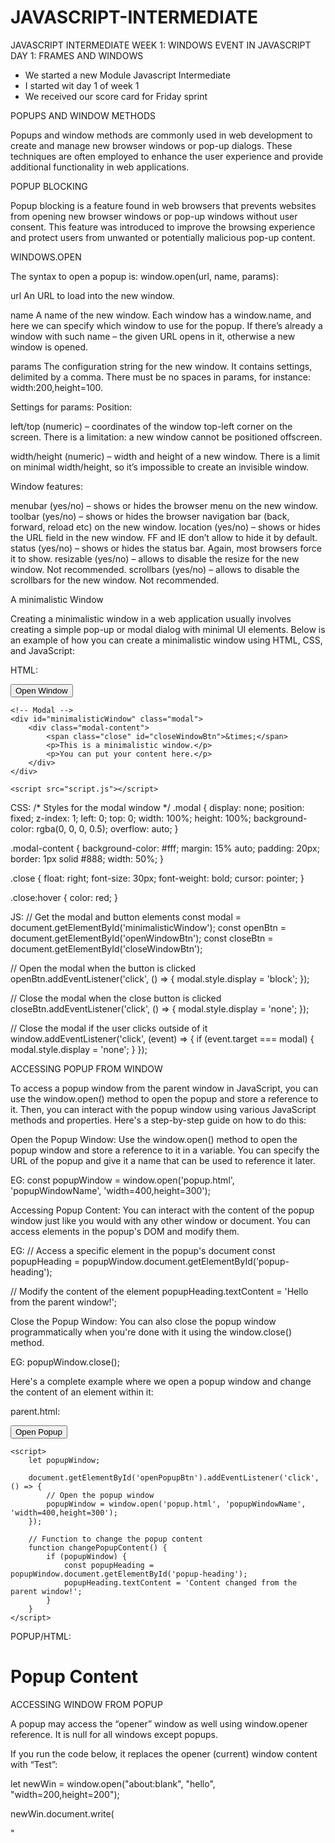 # JAVASCRIPT-INTERMEDIATE

JAVASCRIPT INTERMEDIATE
WEEK 1: WINDOWS EVENT IN JAVASCRIPT
DAY 1: FRAMES AND WINDOWS
-	We started a new Module Javascript Intermediate
-	I started wit day 1 of week 1
-	We received our score card for Friday sprint

POPUPS AND WINDOW METHODS

Popups and window methods are commonly used in web development to create and manage new browser windows or pop-up dialogs. These techniques are often employed to enhance the user experience and provide additional functionality in web applications.

POPUP BLOCKING

Popup blocking is a feature found in web browsers that prevents websites from opening new browser windows or pop-up windows without user consent. This feature was introduced to improve the browsing experience and protect users from unwanted or potentially malicious pop-up content.

WINDOWS.OPEN

The syntax to open a popup is: window.open(url, name, params):

url
An URL to load into the new window.

name
A name of the new window. Each window has a window.name, and here we can specify which window to use for the popup. If there’s already a window with such name – the given URL opens in it, otherwise a new window is opened.

params
The configuration string for the new window. It contains settings, delimited by a comma. There must be no spaces in params, for instance: width:200,height=100.

Settings for params:
Position:

left/top (numeric) – coordinates of the window top-left corner on the screen. There is a limitation: a new window cannot be positioned offscreen.

width/height (numeric) – width and height of a new window. There is a limit on minimal width/height, so it’s impossible to create an invisible window.

Window features:

menubar (yes/no) – shows or hides the browser menu on the new window.
toolbar (yes/no) – shows or hides the browser navigation bar (back, forward, reload etc) on the new window.
location (yes/no) – shows or hides the URL field in the new window. FF and IE don’t allow to hide it by default.
status (yes/no) – shows or hides the status bar. Again, most browsers force it to show.
resizable (yes/no) – allows to disable the resize for the new window. Not recommended.
scrollbars (yes/no) – allows to disable the scrollbars for the new window. Not recommended.

A minimalistic Window

Creating a minimalistic window in a web application usually involves creating a simple pop-up or modal dialog with minimal UI elements. Below is an example of how you can create a minimalistic window using HTML, CSS, and JavaScript:

HTML:
<!DOCTYPE html>
<html lang="en">
<head>
    <meta charset="UTF-8">
    <meta name="viewport" content="width=device-width, initial-scale=1.0">
    <title>Minimalistic Window</title>
    <link rel="stylesheet" href="styles.css">
</head>
<body>
    <button id="openWindowBtn">Open Window</button>

    <!-- Modal -->
    <div id="minimalisticWindow" class="modal">
        <div class="modal-content">
            <span class="close" id="closeWindowBtn">&times;</span>
            <p>This is a minimalistic window.</p>
            <p>You can put your content here.</p>
        </div>
    </div>

    <script src="script.js"></script>
</body>
</html>

CSS: 
/* Styles for the modal window */
.modal {
    display: none;
    position: fixed;
    z-index: 1;
    left: 0;
    top: 0;
    width: 100%;
    height: 100%;
    background-color: rgba(0, 0, 0, 0.5);
    overflow: auto;
}

.modal-content {
    background-color: #fff;
    margin: 15% auto;
    padding: 20px;
    border: 1px solid #888;
    width: 50%;
}

.close {
    float: right;
    font-size: 30px;
    font-weight: bold;
    cursor: pointer;
}

.close:hover {
    color: red;
}

JS: 
// Get the modal and button elements
const modal = document.getElementById('minimalisticWindow');
const openBtn = document.getElementById('openWindowBtn');
const closeBtn = document.getElementById('closeWindowBtn');

// Open the modal when the button is clicked
openBtn.addEventListener('click', () => {
    modal.style.display = 'block';
});

// Close the modal when the close button is clicked
closeBtn.addEventListener('click', () => {
    modal.style.display = 'none';
});

// Close the modal if the user clicks outside of it
window.addEventListener('click', (event) => {
    if (event.target === modal) {
        modal.style.display = 'none';
    }
});

ACCESSING POPUP FROM WINDOW

To access a popup window from the parent window in JavaScript, you can use the window.open() method to open the popup and store a reference to it. Then, you can interact with the popup window using various JavaScript methods and properties. Here's a step-by-step guide on how to do this:

Open the Popup Window:
Use the window.open() method to open the popup window and store a reference to it in a variable. You can specify the URL of the popup and give it a name that can be used to reference it later.

EG:
const popupWindow = window.open('popup.html', 'popupWindowName', 'width=400,height=300');

Accessing Popup Content:
You can interact with the content of the popup window just like you would with any other window or document. You can access elements in the popup's DOM and modify them.

EG:
// Access a specific element in the popup's document
const popupHeading = popupWindow.document.getElementById('popup-heading');

// Modify the content of the element
popupHeading.textContent = 'Hello from the parent window!';

Close the Popup Window:
You can also close the popup window programmatically when you're done with it using the window.close() method.

EG:
popupWindow.close();

Here's a complete example where we open a popup window and change the content of an element within it:

parent.html:
<!DOCTYPE html>
<html lang="en">
<head>
    <meta charset="UTF-8">
    <meta name="viewport" content="width=device-width, initial-scale=1.0">
    <title>Parent Window</title>
</head>
<body>
    <button id="openPopupBtn">Open Popup</button>
    
    <script>
        let popupWindow;

        document.getElementById('openPopupBtn').addEventListener('click', () => {
            // Open the popup window
            popupWindow = window.open('popup.html', 'popupWindowName', 'width=400,height=300');
        });

        // Function to change the popup content
        function changePopupContent() {
            if (popupWindow) {
                const popupHeading = popupWindow.document.getElementById('popup-heading');
                popupHeading.textContent = 'Content changed from the parent window!';
            }
        }
    </script>
</body>
</html>
 
POPUP/HTML:
<!DOCTYPE html>
<html lang="en">
<head>
    <meta charset="UTF-8">
    <meta name="viewport" content="width=device-width, initial-scale=1.0">
    <title>Popup Window</title>
</head>
<body>
    <h1 id="popup-heading">Popup Content</h1>
</body>
</html>

ACCESSING WINDOW FROM POPUP

A popup may access the “opener” window as well using window.opener reference. It is null for all windows except popups.

If you run the code below, it replaces the opener (current) window content with “Test”:

let newWin = window.open("about:blank", "hello", "width=200,height=200");

newWin.document.write(

  "<script>window.opener.document.body.innerHTML = 'Test'<\/script>"

);

So the connection between the windows is bidirectional: the main window and the popup have a reference to each other.

CLOSING A POPUP

To close a window: win.close().

To check if a window is closed: win.closed.

Technically, the close() method is available for any window, but window.close() is ignored by most browsers if window is not created with window.open(). So it’ll only work on a popup.

The closed property is true if the window is closed. That’s useful to check if the popup (or the main window) is still open or not. A user can close it anytime, and our code should take that possibility into account.

This code loads and then closes the window:

let newWindow = open('/', 'example', 'width=300,height=300');

newWindow.onload = function() {

  newWindow.close();

  alert(newWindow.closed); // true

};

SCROLLING AND RESIZING 

There are methods to move/resize a window:

win.moveBy(x,y)

Move the window relative to current position x pixels to the right and y pixels down. Negative values are allowed (to move left/up).

win.moveTo(x,y)

Move the window to coordinates (x,y) on the screen.

win.resizeBy(width,height)

Resize the window by given width/height relative to the current size. Negative values are allowed.

win.resizeTo(width,height)

Resize the window to the given size.

There’s also window.onresize event.

Only popups
To prevent abuse, the browser usually blocks these methods. They only work reliably on popups that we opened, that have no additional tabs.

No minification/maximization
JavaScript has no way to minify or maximize a window. These OS-level functions are hidden from Frontend-developers.

Move/resize methods do not work for maximized/minimized windows.

SCROLLING A WINDOW

You can scroll a window in JavaScript using the window.scrollTo() method or by manipulating the scrollTop and scrollLeft properties of the window's document or an element within it.

win.scrollBy(x,y)

Scroll the window x pixels right and y down relative the current scroll. Negative values are allowed.

win.scrollTo(x,y)

Scroll the window to the given coordinates (x,y).

elem.scrollIntoView(top = true)

Scroll the window to make elem show up at the top (the default) or at the bottom for elem.scrollIntoView(false).

There’s also window.onscroll event.

Focus/Blur on a window

Theoretically, there are window.focus() and window.blur() methods to focus/unfocus on a window. Also there are focus/blur events that allow to focus a window and catch the moment when the visitor switches elsewhere.

In the past evil pages abused those. For instance, look at this code:

window.onblur = () => window.focus();

When a user attempts to switch out of the window (blur), it brings it back to focus. The intention is to “lock” the user within the window.

So, there are limitations that forbid the code like that. There are many limitations to protect the user from ads and evils pages. They depend on the browser.

For instance, a mobile browser usually ignores that call completely. Also focusing doesn’t work when a popup opens in a separate tab rather than a new window.

Still, there are some things that can be done.

For instance:

When we open a popup, it’s might be a good idea to run a newWindow.focus() on it. Just in case, for some OS/browser combinations it ensures that the user is in the new window now.
If we want to track when a visitor actually uses our web-app, we can track window.onfocus/onblur. That allows us to suspend/resume in-page activities, animations etc. But please note that the blur event means that the visitor switched out from the window, but they still may observe it. The window is in the background, but still may be visible.

Coding Popups

Creating popups in web development can be done using a variety of techniques, including HTML, CSS, and JavaScript.

MY VIEWS ON THE DAY

Today we started with the new Module Intermediate JavaScript.

I have covered the following:
- Popups and windows
- Window.open
- Settings for params
- Windows features
- A minimalistic window
- Accessing popup from window
- Accessing window from popup
- Closing a Popup
- Scrolling and resizing
- Scrolling a window
- Focus/Blur on a window 
- Coding popup

JAVASCRIPT INTERMEDIATE
WEEK 1
DAY 2: CROSS WINDOW COMMUNICATION
-	I started my day with updating my padlet
-	I started with day 2 of week 1

SAME ORIGIN 

Two URLs are said to have the “same origin” if they have the same protocol, domain, and port.

These URLs all share the same origin:

http://site.com
http://site.com/
http://site.com/my/page.html
These ones do not:

http://www.site.com (another domain: www.matters)
http://site.org (another domain: .orgmatters)
https://site.com (another protocol: https)
http://site.com:8080 (another port: 8080)
The “Same Origin” policy states that:

if we have a reference to another window, e.g. a popup created by window.open or a window inside <iframe>, and that window comes from the same origin, then we have full access to that window.

otherwise, if it comes from another origin, then we can’t access the content of that window: variables, document, anything. The only exception is location: we can change it (thus redirecting the user). But we cannot read the location (so we can’t see where the user is now, no information leak).

IN ACTION: IFRAME

An iframe (inline frame) is an HTML element that allows you to embed another HTML document within the current document. It's commonly used to display external content or a different webpage within a specific section of your web page.

Windows on subdomains: document.domain

By definition, two URLs with different domains have different origins.

But if windows share the same second-level domain, for instance, john.site.com, peter.site.com, and site.com (so that their common second-level domain is site.com), we can make the browser ignore that difference, so that they can be treated as coming from the “same origin” for the purposes of cross-window communication.

To make it work, each such window should run the code:

document.domain = 'site.com';

That’s all. Now they can interact without limitations. Again, that’s only possible for pages with the same second-level domain.

Iframe: wrong document pitfall

The "Wrong Document" error often occurs when trying to manipulate elements within an iframe. This error happens because JavaScript code running in the parent document attempts to access or modify elements inside the iframe as if they were part of the parent document's DOM. However, the iframe's content is in a separate document, and direct access from the parent document is restricted due to security reasons.

To avoid the "Wrong Document" pitfall and interact with elements inside an iframe correctly, you can follow these steps:

Access the iframe element:
First, select the iframe element within the parent document. You can do this using JavaScript's querySelector or getElementById methods, depending on how you've structured your HTML.

javascript

const iframe = document.querySelector('iframe'); // Or use getElementById if the iframe has an ID attribute
Wait for the iframe to load:
To ensure that the iframe's content is fully loaded and accessible, attach an event listener to the iframe's load event. This event is triggered when the iframe's content is loaded and ready for interaction.

javascript

iframe.addEventListener('load', () => {
    // Code to interact with iframe content goes here
});
Access elements within the iframe:
Inside the load event listener, you can access the document of the iframe using the contentDocument or contentWindow.document property. This allows you to interact with elements within the iframe as if you were working with the DOM of the iframe's content document.

javascript

iframe.addEventListener('load', () => {
    const iframeDocument = iframe.contentDocument || iframe.contentWindow.document;

    // Now you can access and manipulate elements within the iframeDocument
    const iframeButton = iframeDocument.getElementById('buttonId');
    iframeButton.addEventListener('click', () => {
        alert('Button inside the iframe was clicked!');
    });
});
By following these steps, you can safely and correctly interact with elements inside an iframe without encountering the "Wrong Document" error. Remember that cross-origin restrictions may apply, and you need permission from the iframe's source if the iframe content is hosted on a different domain to access or modify its contents.
COLLECTION: WINDOWS.FRAMES

An alternative way to get a window object for <iframe>– is to get it from the named collectionwindow.frames:

- By number: window.frames[0] – the window object for the first frame in the document.
- By name: window.frames.iframeName – the window object for the frame withname="iframeName".

An iframe may have other iframes inside. The corresponding window objects form a hierarchy.

Navigation links are:

- window.frames – the collection of “children” windows (for nested frames).
- window.parent – the reference to the “parent” (outer) window.
- window.top – the reference to the topmost parent window.

THE "SANDBOX" IFRAME ATTRIBUTE

The sandbox attribute allows for the exclusion of certain actions inside an <iframe> in order to prevent it from executing untrusted code. It “sandboxes” the iframe by treating it as coming from another origin and/or applying other limitations.

There’s a “default set” of restrictions applied for <iframe sandbox src="...">. But it can be relaxed if we provide a space-separated list of restrictions that should not be applied as a value of the attribute, like this: <iframe sandbox="allow-forms allow-popups">.

In other words, an empty "sandbox" attribute puts the strictest limitations possible, but we can put a space-delimited list of those that we want to lift.

Here’s a list of limitations:

allow-same-origin
By default "sandbox" forces the “different origin” policy for the iframe. In other words, it makes the browser to treat the iframe as coming from another origin, even if its src points to the same site. With all implied restrictions for scripts. This option removes that feature.

allow-top-navigation
Allows the iframe to change parent.location.

allow-forms
Allows to submit forms from iframe.

allow-scripts
Allows to run scripts from the iframe.

allow-popups
Allows to window.open popups from the iframe

CROSS WINDOW MESSAGING

The postMessage interface allows windows to talk to each other no matter which origin they are from.

So, it’s a way around the “Same Origin” policy. It allows a window from john-smith.com to talk to gmail.comand exchange information, but only if they both agree and call corresponding JavaScript functions. That makes it safe for users.

The interface has two parts.

postMessage
The window that wants to send a message calls postMessage method of the receiving window. In other words, if we want to send the message to win, we should call win.postMessage(data, targetOrigin).

Arguments:

data
The data to send. Can be any object, the data is cloned using the “structured cloning algorithm”. IE supports only strings, so we should JSON.stringify complex objects to support that browser.

targetOrigin
Specifies the origin for the target window, so that only a window from the given origin will get the message.

The targetOrigin is a safety measure. Remember, if the target window comes from another origin, we can’t read it’s location in the sender window. So we can’t be sure which site is open in the intended window right now: the user could navigate away, and the sender window has no idea about it.

Specifying targetOrigin ensures that the window only receives the data if it’s still at the right site. Important when the data is sensitive.

onmessage
To receive a message, the target window should have a handler on the message event. It triggers when postMessage is called (and targetOrigin check is successful).

The event object has special properties:

data
The data from postMessage.

origin
The origin of the sender, for instance http://javascript.info.

source
The reference to the sender window. We can immediately source.postMessage(...) back if we want.

To assign that handler, we should use addEventListener, a short syntax window.onmessage does not work.

MY VIEWS ON THE DAY

- The most important about was learning more about iframes.

- All the activities were beneficial because they are assisting on what to put on our Dev Team website.

- Activities were not that tricky they were just guiding on what to put on our project.

DAY 2 REFLECTION:

- Cross window communication.
- Same origin
- In action: iframe
- Windows on subdomain: document.domain
- iframe: wrong document pitfall
- Collection: window.frames
- The "sandbox" iframe attribute
- Cross window messaging
- postMessage 
- Arguments: data, targetOrigin

DAY 3: THE CLICKJACKING ATTACKS
Clickjacking

Clickjacking, also known as a UI (User Interface) redress attack or UI redressing, is a malicious technique where an attacker tricks a user into clicking on something different from what the user perceives, thereby potentially performing actions without the user's knowledge or consent. The attacker usually accomplishes this by overlaying a legitimate UI element with a deceptive one.

Here are some important points about clickjacking attacks:

How It Works:

Attackers create a website or web page containing an iframe or multiple iframes.
They position these iframes in a way that they are invisible or transparent to the user.
The iframes load legitimate websites or web applications in the background.
The attacker's page may contain deceptive elements like buttons or links that are positioned directly over the invisible iframes.
Deceptive Actions:

When users interact with what they perceive as legitimate UI elements (e.g., clicking a button or link), they are actually interacting with the hidden iframes.
This can lead to unintended actions, such as making financial transactions, changing account settings, or posting social media content without the user's consent.
Preventing Clickjacking:

Frame Busting: Website owners can use frame-busting techniques to prevent their sites from being loaded within iframes on other domains. This helps protect against clickjacking attacks.
X-Frame-Options Header: Servers can send an HTTP response header called "X-Frame-Options" to instruct browsers not to render the page in an iframe or to allow it only from specific domains.
Content Security Policy (CSP): Implementing a CSP can help control which sources are allowed to load content in iframes.
JavaScript: Websites can use JavaScript to detect if their page is loaded within an iframe and take appropriate actions, such as redirecting to the main page.
Protection for Users:

Users should be cautious when clicking on unfamiliar or suspicious links.
Modern browsers often have security features to prevent clickjacking, but users should keep their browsers updated.
Real-World Scenarios:

Clickjacking can be used for various malicious purposes, including stealing sensitive information, spreading malware, or tricking users into sharing their social media accounts.
Legitimate Use Cases:

While clickjacking is typically malicious, there are legitimate use cases for UI overlay, such as for accessibility features, lightboxes, or interactive widgets. In these cases, it's important for website owners to implement security measures to prevent misuse.
Clickjacking is a security concern that both website owners and users need to be aware of, and it emphasizes the importance of security measures and best practices in web development to protect against such attacks.

OLD SCHOOL DEFENSES (WEAK)

The oldest defense is a bit of JavaScript which forbids opening the page in a frame (so-called “framebusting”).

That looks like this:

if (top != window) {

  top.location = window.location;

}

That is: if the window finds out that it’s not on top, then it automatically makes itself the top.

This is not a reliable defense, because there are many ways to hack around it. Let’s cover a few.

Blocking top-navigation
We can block the transition caused by changing top.location in beforeunload event handler.

The top page (enclosing one, belonging to the hacker) sets a preventing handler to it, like this:

window.onbeforeunload = function() {

  return false;

};

When the iframe tries to change top.location, the visitor gets a message asking them whether they want to leave.

In most cases the visitor would answer negatively because they don’t know about the iframe – all they can see is the top page, there’s no reason to leave. So top.location won’t change!

Sandbox attribute
One of the things restricted by the sandbox attribute is navigation. A sandboxed iframe may not change top.location.

So we can add the iframe with sandbox="allow-scripts allow-forms". That would relax the restrictions, permitting scripts and forms. But we omit allow-top-navigation so that changing top.location is forbidden.

Here’s the code:

<iframe sandbox="allow-scripts allow-forms" src="facebook.html"></iframe>

There are other ways to work around that simple protection too.

X-FRAME-OPTIONS

The server-side header X-Frame-Options can permit or forbid displaying the page inside a frame.

It must be sent exactly as HTTP-header: the browser will ignore it if found in HTML <meta> tag. So, <meta http-equiv="X-Frame-Options"...> won’t do anything.

The header may have 3 values:

DENY
Never ever show the page inside a frame.

SAMEORIGIN
Allow inside a frame if the parent document comes from the same origin.

ALLOW-FROM domain
Allow inside a frame if the parent document is from the given domain.

For instance, Twitter uses X-Frame-Options: SAMEORIGIN.

Here’s the result:

<iframe src="https://twitter.com"></iframe>

Depending on your browser, the iframe above is either empty or alerting you that the browser won’t permit that page to be navigating in this way.

Showing with disabled functionality
The X-Frame-Options header has a side-effect. Other sites won’t be able to show our page in a frame, even if they have good reasons to do so.

So there are other solutions… For instance, we can “cover” the page with a <div> with styles height: 100%; width: 100%;, so that it will intercept all clicks. That <div> is to be removed if window == top or if we figure out that we don’t need the protection.

SAMESITE COOKIE ATTRIBUTE

The SameSite cookie attribute is a security feature introduced in web browsers to control how cookies are sent with cross-origin requests. It helps mitigate certain types of cross-site request forgery (CSRF) and cross-site scripting (XSS) attacks by restricting when cookies can be sent along with a request. The SameSite attribute can have one of three values: Strict, Lax, or None.

Strict (SameSite=Strict):

Cookies with the SameSite=Strict attribute are only sent in first-party, same-site requests. They are not sent in cross-site requests.
This setting provides the highest level of security and helps prevent CSRF attacks, but it can break some functionality that relies on cross-site requests.
Lax (SameSite=Lax):

Cookies with the SameSite=Lax attribute are sent in first-party requests (i.e., requests originating from the same site), as well as in top-level navigation requests that originate from a link (e.g., when a user clicks a link to go to another site).
However, cookies are not sent in cross-site requests triggered by third-party resources, such as images, scripts, or iframes.
This setting strikes a balance between security and usability.
None (SameSite=None):

Cookies with the SameSite=None attribute are sent with all requests, regardless of their origin.
This setting is often used when you need to enable cookies for cross-origin requests, such as for single sign-on (SSO) or embedding third-party content via iframes.
When setting SameSite=None, you should also set the Secure attribute to ensure that the cookie is only sent over HTTPS connections.

Clickjacking Presentation

Clickjacking is a malicious technique used in web security attacks where an attacker tricks a user into clicking on a visible element on a web page that is different from what the user perceives. This can lead to unintended actions, often without the user's knowledge or consent. Clickjacking is also known as a UI (User Interface) redress attack or UI redressing.

Here's how clickjacking typically works:

Deceptive Overlay: The attacker creates a web page that contains a visible element (e.g., a button, a game, or an enticing link) that the user is likely to click on.

Hidden Content: Beneath this visible element, the attacker places invisible or transparent iframes that load other web pages or applications. These hidden iframes are positioned in a way that aligns with the visible element.

User Interaction: When the user interacts with the visible element (e.g., clicks on it), they are actually clicking on the invisible iframes underneath. Since the user cannot see the hidden content, they may not realize that they are taking actions on a different web page.

Unintended Actions: The attacker can control the content within the hidden iframes to perform actions on behalf of the user. These actions can range from posting social media updates to making financial transactions or changing account settings, depending on the context of the clickjacking attack.

User Unawareness: Because the user sees the visible element and not the hidden iframes, they remain unaware that their actions are being exploited by the attacker.

To protect against clickjacking attacks, web developers and website owners can implement several security measures:

Frame Busting: Implement frame-busting techniques to prevent your website from being embedded within iframes on other domains.

X-Frame-Options Header: Set the "X-Frame-Options" HTTP response header to control how your site can be framed. You can specify whether it should not be framed at all, be allowed from the same origin, or be allowed from specific domains.

Content Security Policy (CSP): Implement a CSP that restricts which sources are allowed to load content in iframes.

JavaScript Protections: Use JavaScript to detect if your page is loaded within an iframe and take appropriate actions, such as redirecting to the main page.

It's crucial for both website owners and users to be aware of the risks associated with clickjacking and take steps to prevent falling victim to or facilitating such attacks. Users should exercise caution when clicking on unfamiliar or suspicious links, and developers should implement best practices to secure their web applications against clickjacking vulnerabilities.


DAY 4: ARRAYBUFFER AND BINARY ARRAY

ArrayBuffer

An ArrayBuffer is a built-in object in JavaScript that represents a fixed-length binary data buffer. It is part of the JavaScript Typed Array specification and is used to work with raw binary data directly. Unlike regular JavaScript arrays, which can hold elements of various data types, an ArrayBuffer can only store binary data.

In web-development, we meet binary data mostly while dealing with files (create, upload, download). Another typical use case is image processing.

That’s all possible in JavaScript, and binary operations are high-performant.

Although, there’s a bit of confusion because there are many classes. To name a few:

ArrayBuffer, Uint8Array, DataView, Blob, File, etc.

Binary data in JavaScript is implemented in a non-standard way, compared to other languages. But when we sort things out, everything becomes fairly simple.

The basic binary object is ArrayBuffer – a reference to a fixed-length contiguous memory area.

We create it like this:

let buffer = new ArrayBuffer(16); // create a buffer of length 16

alert(buffer.byteLength); // 16

This allocates a contiguous memory area of 16 bytes and pre-fills it with zeroes.

ArrayBuffer is not an array of something

Let’s eliminate a possible source of confusion. ArrayBuffer has nothing in common with Array:

It has a fixed length, we can’t increase or decrease it.
It takes exactly that much space in the memory.
To access individual bytes, another “view” object is needed, not buffer[index].
ArrayBuffer is a memory area. What’s stored in it? It has no clue. Just a raw sequence of bytes.

To manipulate an ArrayBuffer, we need to use a “view” object.

A view object does not store anything on its own. It’s the “eyeglasses” that give an interpretation of the bytes stored in the ArrayBuffer.

For instance:

Uint8Array – treats each byte in ArrayBufferas a separate number, with possible values are from 0 to 255 (a byte is 8-bit, so it can hold only that much). Such value is called a “8-bit unsigned integer”.
Uint16Array – treats every 2 bytes as an integer, with possible values from 0 to 65535. That’s called a “16-bit unsigned integer”.
Uint32Array – treats every 4 bytes as an integer, with possible values from 0 to 4294967295. That’s called a “32-bit unsigned integer”.
Float64Array – treats every 8 bytes as a floating point number with possible values from 5.0x10-324to 1.8x10308.
So, the binary data in an ArrayBuffer of 16 bytes can be interpreted as 16 “tiny numbers”, or 8 bigger numbers (2 bytes each), or 4 even bigger (4 bytes each), or 2 floating-point values with high precision (8 bytes each).

ArrayBuffer is the core object, the root of everything, the raw binary data.

But if we’re going to write into it, or iterate over it, basically for almost any operation – we must use a view, e.g:

let buffer = new ArrayBuffer(16); // create a buffer of length 16

let view = new Uint32Array(buffer); // treat buffer as a sequence of 32-bit integers

alert(Uint32Array.BYTES_PER_ELEMENT); // 4 bytes per integer

alert(view.length); // 4, it stores that many integers

alert(view.byteLength); // 16, the size in bytes

// let's write a value

view[0] = 123456;

// iterate over values

for(let num of view) {

  alert(num); // 123456, then 0, 0, 0 (4 values total)

}

TYPEDARRAY

The common term for all these views (Uint8Array, Uint32Array, etc) is TypedArray. They share the same set of methods and properties.

They are much more like regular arrays: have indexes and iterable.

A typed array constructor (be it Int8Array or Float64Array, doesn’t matter) behaves differently depending on argument types.

There are 5 variants of arguments:

new TypedArray(buffer, [byteOffset], [length]);

new TypedArray(object);

new TypedArray(typedArray);

new TypedArray(length);

new TypedArray();

1. If an ArrayBuffer argument is supplied, the view is created over it. We used that syntax already.

Optionally we can provide byteOffset to start from (0 by default) and the length (till the end of the buffer by default), then the view will cover only a part of the buffer.

2. If an Array, or any array-like object is given, it creates a typed array of the same length and copies the content.

We can use it to pre-fill the array with the data:

let arr = new Uint8Array([0, 1, 2, 3]);
alert( arr.length ); // 4, created binary array of the same length
alert( arr[1] ); // 1, filled with 4 bytes (unsigned 8-bit integers) with given values
3. If another TypedArray is supplied, it does the same: creates a typed array of the same length and copies values. Values are converted to the new type in the process, if needed.

let arr16 = new Uint16Array([1, 1000]);
let arr8 = new Uint8Array(arr16);
alert( arr8[0] ); // 1
alert( arr8[1] ); // 232, tried to copy 1000, but can't fit 1000 into 8 bits (explanations below)
4. For a numeric argument length – creates the typed array to contain that many elements. Its byte length will be length multiplied by the number of bytes in a single item TypedArray.BYTES_PER_ELEMENT:

let arr = new Uint16Array(4); // create typed array for 4 integers
alert( Uint16Array.BYTES_PER_ELEMENT ); // 2 bytes per integer
alert( arr.byteLength ); // 8 (size in bytes)
5. Without arguments, creates an zero-length typed array.

We can create a TypedArray directly, without mentioning ArrayBuffer. But a view cannot exist without an underlying ArrayBuffer, so gets created automatically in all these cases except the first one (when provided).

To access the ArrayBuffer, there are properties:

arr.buffer – references the ArrayBuffer.
arr.byteLength – the length of the ArrayBuffer.
So, we can always move from one view to another:

let arr8 = new Uint8Array([0, 1, 2, 3]);
// another view on the same data
let arr16 = new Uint16Array(arr8.buffer);
Here’s the list of typed arrays:

Uint8Array, Uint16Array, Uint32Array – for integer numbers of 8, 16 and 32 bits.
Uint8ClampedArray – for 8-bit integers, “clamps” them on assignment (see below).
Int8Array, Int16Array, Int32Array – for signed integer numbers (can be negative).
Float32Array, Float64Array – for signed floating-point numbers of 32 and 64 bits.
No int8 or similar single-valued types

Please note, despite of the names like Int8Array, there’s no single-value type like int, or int8 in JavaScript.

That’s logical, as Int8Array is not an array of these individual values, but rather a view on ArrayBuffer

OUT-OF-BOUNDS BEHAVIOUR

Out-of-bounds behavior, in the context of programming, refers to what happens when you attempt to access or manipulate data at a memory location or array index that is outside the valid range of memory allocated for that data structure. This behavior is highly dependent on the programming language, the data structure being used, and the memory management system in place.

TYPEDARRAY METHODS

TypedArray has regular Array methods, with notable exceptions.

We can iterate, map, slice, find, reduce, etc.

There are a few things we can’t do though:

No splice – we can’t “delete” a value, because typed arrays are views on a buffer, and these are fixed, contiguous areas of memory. All we can do is to assign a zero.
No concat method.
There are two additional methods:

arr.set(fromArr, [offset]) copies all elements from fromArr to the arr, starting at position offset (0 by default).
arr.subarray([begin, end]) creates a new view of the same type from begin to end (exclusive). That’s similar to slice method (that’s also supported), but doesn’t copy anything – just creates a new view, to operate on the given piece of data.
These methods allow us to copy typed arrays, mix them, create new arrays from existing ones, and so on.

DATAVIEW

DataView is a special super-flexible “untyped” view over ArrayBuffer. It allows accessing the data on any offset in any format.

For typed arrays, the constructor dictates what the format is. The whole array is supposed to be uniform. The i-th number is arr[i].
With DataView we access the data with methods like .getUint8(i) or .getUint16(i). We choose the format at method call time instead of the construction time.
The syntax:

new DataView(buffer, [byteOffset], [byteLength])

buffer – the underlying ArrayBuffer. Unlike typed arrays, DataView doesn’t create a buffer on its own. We need to have it ready.
byteOffset – the starting byte position of the view (by default 0).
byteLength – the byte length of the view (by default till the end of buffer).

CODE PRACTICE

function concatUint8Arrays(arrays) {
  // Calculate the total length of the concatenated array
  let totalLength = 0;
  for (const array of arrays) {
    totalLength += array.length;
  }

  // Create a new Uint8Array with the total length
  const result = new Uint8Array(totalLength);

  // Copy the contents of input arrays into the result array
  let offset = 0;
  for (const array of arrays) {
    result.set(array, offset);
    offset += array.length;
  }

  return result;
}

// Example usage:
const array1 = new Uint8Array([1, 2, 3]);
const array2 = new Uint8Array([4, 5, 6]);
const concatenatedArray = concatUint8Arrays([array1, array2]);

console.log(concatenatedArray); // Outputs: Uint8Array [ 1, 2, 3, 4, 5, 6 ]

DAY 5 ASSESSMENT DAY

We wrote an assessment
and after the assessment i got busy with my portfolio.
